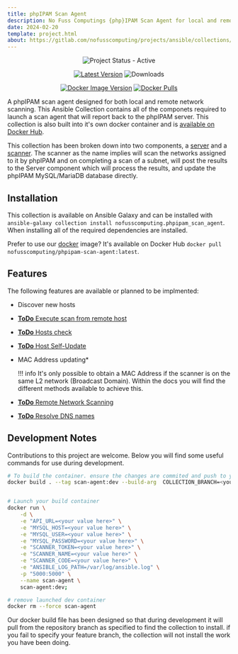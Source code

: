 ```yaml
---
title: phpIPAM Scan Agent
description: No Fuss Computings {php}IPAM Scan Agent for local and remote networks
date: 2024-02-20
template: project.html
about: https://gitlab.com/nofusscomputing/projects/ansible/collections/phpipam_scan_agent
---
```


<span align="center">

![Project Status - Active](https://img.shields.io/badge/Project%20Status-Active-green?logo=gitlab&style=plastic)

[![Latest Version](https://img.shields.io/badge/dynamic/json?url=https%3A%2F%2Fgalaxy.ansible.com%2Fapi%2Fv3%2Fplugin%2Fansible%2Fcontent%2Fpublished%2Fcollections%2Findex%2Fnofusscomputing%2Fphp_scan_agent%2F&query=%24.highest_version.version&style=plastic&logo=ansible&logoColor=white&label=Latest%20Release&labelColor=black&color=cyan)](https://galaxy.ansible.com/ui/repo/published/nofusscomputing/ci_test_collection/)
![Downloads](https://img.shields.io/badge/dynamic/json?url=https%3A%2F%2Fgalaxy.ansible.com%2Fapi%2Fv3%2Fplugin%2Fansible%2Fcontent%2Fpublished%2Fcollections%2Findex%2Fnofusscomputing%2Fphp_scan_agent%2F&query=%24.download_count&style=plastic&logo=ansible&logoColor=white&label=Downloads&labelColor=black&color=cyan)

[![Docker Image Version](https://img.shields.io/docker/v/nofusscomputing/phpipam-scan-agent?sort=semver&style=plastic&logo=docker&logoColor=0db7ed&color=0db7ed&label=Latest%20Release)](https://hub.docker.com/r/nofusscomputing/phpipam-scan-agent)
[![Docker Pulls](https://img.shields.io/docker/pulls/nofusscomputing/phpipam-scan-agent?style=plastic&logo=docker&logoColor=0db7ed&color=0db7ed)](https://hub.docker.com/r/nofusscomputing/phpipam-scan-agent)


</span>

A phpIPAM scan agent designed for both local and remote network scanning. This Ansible Collection contains all of the componets required to launch a scan agent that will report back to the phpIPAM server. This collection is also built into it's own docker container and is [available on Docker Hub](https://hub.docker.com/r/nofusscomputing/phpipam-scan-agent).

This collection has been broken down into two components, a [server](server.md) and a [scanner](scanner.md). The scanner as the name implies will scan the networks assigned to it by phpIPAM and on completing a scan of a subnet, will post the results to the Server component which will process the results, and update the phpIPAM MySQL/MariaDB database directly.


## Installation

This collection is available on Ansible Galaxy and can be installed with `ansible-galaxy collection install nofusscomputing.phpipam_scan_agent`. When installing all of the required dependencies are installed.

Prefer to use our [docker](docker.md) image? It's available on Docker Hub `docker pull nofusscomputing/phpipam-scan-agent:latest`.


## Features

The following features are available or planned to be implmented:

- Discover new hosts

- [**ToDo** Execute scan from remote host](https://gitlab.com/nofusscomputing/projects/ansible/collections/phpipam_scan_agent/-/issues/7)

- [**ToDo** Hosts check](https://gitlab.com/nofusscomputing/projects/ansible/collections/phpipam_scan_agent/-/issues/3)

- [**ToDo** Host Self-Update](https://gitlab.com/nofusscomputing/projects/ansible/collections/phpipam_scan_agent/-/issues/2)

- MAC Address updating*

    !!! info
        It's only possible to obtain a MAC Address if the scanner is on the same L2 network (Broadcast Domain). Within the docs you will find the different methods available to achieve this.

- [**ToDo** Remote Network Scanning](https://gitlab.com/nofusscomputing/projects/ansible/collections/phpipam_scan_agent/-/issues/1)

- [**ToDo** Resolve DNS names](https://gitlab.com/nofusscomputing/projects/ansible/collections/phpipam_scan_agent/-/issues/4)


## Development Notes

Contributions to this project are welcome. Below you will find some useful commands for use during development.

``` bash
# To build the container. ensure the changes are commited and push to you feature branch
docker build . --tag scan-agent:dev --build-arg  COLLECTION_BRANCH=<your feature branch name> --build-arg COLLECTION_COMMIT=$(git log -n1 --format=format:"%H")


# Launch your build container
docker run \
    -d \
    -e "API_URL=<your value here>" \
    -e "MYSQL_HOST=<your value here>" \
    -e "MYSQL_USER=<your value here>" \
    -e "MYSQL_PASSWORD=<your value here>" \
    -e "SCANNER_TOKEN=<your value here>" \
    -e "SCANNER_NAME=<your value here>" \
    -e "SCANNER_CODE=<your value here>" \
    -e "ANSIBLE_LOG_PATH=/var/log/ansible.log" \
    -p "5000:5000" \
    --name scan-agent \
    scan-agent:dev;

# remove launched dev container
docker rm --force scan-agent

```

Our docker build file has been designed so that during development it will pull from the repository branch as specified to find the collection to install. if you fail to specify your feature branch, the collection will not install the work you have been doing.
